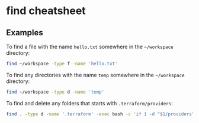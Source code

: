 # find cheatsheet

## Examples

To find a file with the name `hello.txt` somewhere in the `~/workspace` directory:

```bash
find ~/workspace -type f -name 'hello.txt'
```

To find any directories with the name `temp` somewhere in the `~/workspace` directory:

```bash
find ~/workspace -type d -name 'temp'
```

To find and delete any folders that starts with `.terraform/providers`:

```bash
find . -type d -name '.terraform' -exec bash -c 'if [ -d "$1/providers" ]; then rm -rf "$1/providers"; fi' bash {} \;
```
